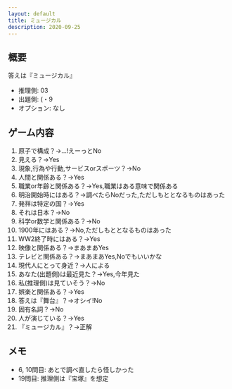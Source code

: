 ```yaml
---
layout: default
title: ミュージカル
description: 2020-09-25
---
```


## 概要

答えは『ミュージカル』

- 推理側: 03
- 出題側: (・9
- オプション: なし

## ゲーム内容

1. 原子で構成？→…!えーっとNo
2. 見える？→Yes
3. 現象,行為や行動,サービスorスポーツ？→No
4. 人間と関係ある？→Yes
5. 職業or年齢と関係ある？→Yes,職業はある意味で関係ある
6. 明治開始時にはある？→調べたらNoだった,ただしもととなるものはあった
7. 発祥は特定の国？→Yes
8. それは日本？→No
9. 科学or数学と関係ある？→No
10. 1900年にはある？→No,ただしもととなるものはあった
11. WW2終了時にはある？→Yes
12. 映像と関係ある？→まあまあYes
13. テレビと関係ある？→まあまあYes,Noでもいいかな
14. 現代人にとって身近？→人による
15. あなた(出題側)は最近見た？→Yes,今年見た
16. 私(推理側)は見ていそう？→No
17. 娯楽と関係ある？→Yes
18. 答えは『舞台』？→オシイ!No
19. 固有名詞？→No
20. 人が演じている？→Yes
21. 『ミュージカル』？→正解

## メモ

- 6, 10問目: あとで調べ直したら怪しかった
- 19問目: 推理側は『宝塚』を想定
